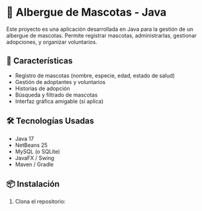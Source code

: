 # 🐾 Albergue de Mascotas - Java

Este proyecto es una aplicación desarrollada en Java para la gestión de un albergue de mascotas. Permite registrar mascotas, administrarlas, gestionar adopciones, y organizar voluntarios.

## 🚀 Características

- Registro de mascotas (nombre, especie, edad, estado de salud)
- Gestión de adoptantes y voluntarios
- Historias de adopción
- Búsqueda y filtrado de mascotas
- Interfaz gráfica amigable (si aplica)

## 🛠️ Tecnologías Usadas

- Java 17
- NetBeans 25
- MySQL (o SQLite)
- JavaFX / Swing
- Maven / Gradle

## 📦 Instalación

1. Clona el repositorio:

